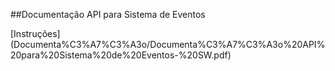 
##Documentação API para Sistema de Eventos

[Instruções] (Documenta%C3%A7%C3%A3o/Documenta%C3%A7%C3%A3o%20API%20para%20Sistema%20de%20Eventos-%20SW.pdf)
